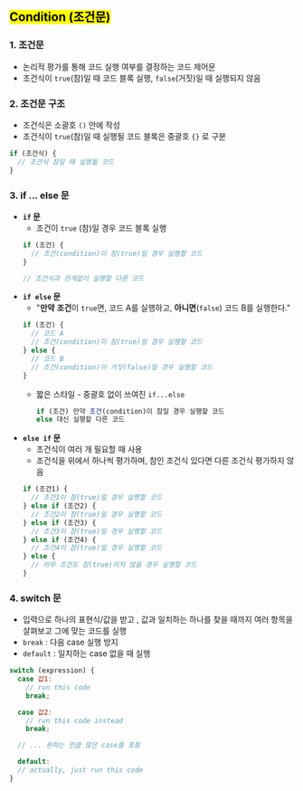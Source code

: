 ## <mark color="#fbc956">Condition (조건문)</mark>

### 1. 조건문

- 논리적 평가를 통해 코드 실행 여부를 결정하는 코드 제어문
- 조건식이 `true`(참)일 때 코드 블록 실행, `false`(거짓)일 때 실행되지 않음

### 2. 조건문 구조

- 조건식은 소괄호 `()` 안에 작성
- 조건식이 `true`(참)일 때 실행될 코드 블록은 중괄호 `{}` 로 구분

```jsx
if (조건식) {
  // 조건식 참일 때 실행될 코드
}
```

### 3. if … else 문

- **`if` 문**
  - 조건이 `true` (참)일 경우 코드 블록 실행
  ```jsx
  if (조건) {
    // 조건(condition)이 참(true)일 경우 실행할 코드
  }

  // 조건식과 관계없이 실행할 다른 코드
  ```
- **`if else` 문**
  - "**만약** **조건**이 `true`면, 코드 A를 실행하고, **아니면**(`false`) 코드 B를 실행한다."
  ```jsx
  if (조건) {
    // 코드 A
    // 조건(condition)이 참(true)일 경우 실행할 코드
  } else {
    // 코드 B
    // 조건(condition)이 거짓(false)일 경우 실행할 코드
  }
  ```
  - 짧은 스타일 - 중괄호 없이 쓰여진 `if...else`
    ```jsx
    if (조건) 만약 조건(condition)이 참일 경우 실행할 코드
    else 대신 실행할 다른 코드
    ```
- **`else if` 문**
  - 조건식이 여러 개 필요할 때 사용
  - 조건식을 위에서 하나씩 평가하며, 참인 조건식 있다면 다른 조건식 평가하지 않음
  ```jsx
  if (조건1) {
    // 조건1이 참(true)일 경우 실행할 코드
  } else if (조건2) {
    // 조건2이 참(true)일 경우 실행할 코드
  } else if (조건3) {
    // 조건3이 참(true)일 경우 실행할 코드
  } else if (조건4) {
    // 조건4이 참(true)일 경우 실행할 코드
  } else {
    // 아무 조건도 참(true)이지 않을 경우 실행할 코드
  }
  ```

### 4. switch 문

- 입력으로 하나의 표현식/값을 받고 , 값과 일치하는 하나를 찾을 때까지 여러 항목을 살펴보고 그에 맞는 코드를 실행
- `break` : 다음 case 실행 방지
- `default` : 일치하는 case 없을 때 실행

```jsx
switch (expression) {
  case 값1:
    // run this code
    break;

  case 값2:
    // run this code instead
    break;

  // ... 원하는 만큼 많은 case를 포함

  default:
  // actually, just run this code
}
```
